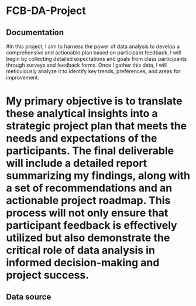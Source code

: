 # FCB-DA-Project
## Documentation 
#In this project, I aim to harness the power of data analysis to develop a comprehensive and actionable plan based on participant feedback. I will begin by collecting detailed expectations and goals from class participants through surveys and feedback forms. Once I gather this data, I will meticulously analyze it to identify key trends, preferences, and areas for improvement.

# My primary objective is to translate these analytical insights into a strategic project plan that meets the needs and expectations of the participants. The final deliverable will include a detailed report summarizing my findings, along with a set of recommendations and an actionable project roadmap. This process will not only ensure that participant feedback is effectively utilized but also demonstrate the critical role of data analysis in informed decision-making and project success.

## Data source 
